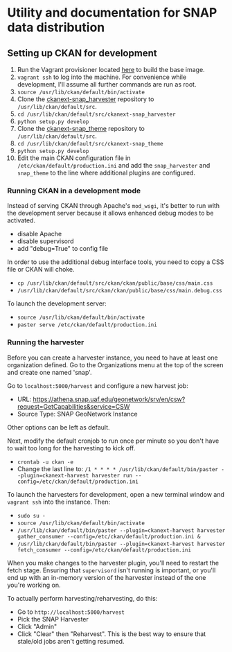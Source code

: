 # Utility and documentation for SNAP data distribution

## Setting up CKAN for development

 1. Run the Vagrant provisioner located [here](https://github.com/ua-snap/ckan-puppet-centos) to build the base image.
 1. `vagrant ssh` to log into the machine.  For convenience while development, I'll assume all further commands are run as root.
 1. `source /usr/lib/ckan/default/bin/activate`
 1. Clone the [ckanext-snap_harvester](https://github.com/ua-snap/ckanext-snap_harvester) repository to `/usr/lib/ckan/default/src`.
 1. `cd /usr/lib/ckan/default/src/ckanext-snap_harvester`
 1. `python setup.py develop`
 1. Clone the [ckanext-snap_theme](https://github.com/ua-snap/ckanext-snap_theme) repository to `/usr/lib/ckan/default/src`.
 1. `cd /usr/lib/ckan/default/src/ckanext-snap_theme`
 1. `python setup.py develop`
 1. Edit the main CKAN configuration file in `/etc/ckan/default/production.ini` and add the `snap_harvester` and `snap_theme` to the line where additional plugins are configured.

### Running CKAN in a development mode

Instead of serving CKAN through Apache's `mod_wsgi`, it's better to run with the development server because it allows enhanced debug modes to be activated.

 - disable Apache
 - disable supervisord
 - add "debug=True" to config file

In order to use the additional debug interface tools, you need to copy a CSS file or CKAN will choke.

 * `cp /usr/lib/ckan/default/src/ckan/ckan/public/base/css/main.css`
 * `/usr/lib/ckan/default/src/ckan/ckan/public/base/css/main.debug.css`

To launch the development server:

 * `source /usr/lib/ckan/default/bin/activate`
 * `paster serve /etc/ckan/default/production.ini`

### Running the harvester

Before you can create a harvester instance, you need to have at least one organization defined.  Go to the Organizations menu at the top of the screen and create one named 'snap'.

Go to `localhost:5000/harvest` and configure a new harvest job:

 * URL: https://athena.snap.uaf.edu/geonetwork/srv/en/csw?request=GetCapabilities&service=CSW
 * Source Type: SNAP GeoNetwork Instance

Other options can be left as default.

Next, modify the default cronjob to run once per minute so you don't have to wait too long for the harvesting to kick off.

 * `crontab -u ckan -e`
 * Change the last line to: `/1 * * * * /usr/lib/ckan/default/bin/paster --plugin=ckanext-harvest harvester run --config=/etc/ckan/default/production.ini`

To launch the harvesters for development, open a new terminal window and `vagrant ssh` into the instance.  Then:

 * `sudo su -`
 * `source /usr/lib/ckan/default/bin/activate`
 * `/usr/lib/ckan/default/bin/paster --plugin=ckanext-harvest harvester     gather_consumer --config=/etc/ckan/default/production.ini &`
 * `/usr/lib/ckan/default/bin/paster --plugin=ckanext-harvest harvester     fetch_consumer --config=/etc/ckan/default/production.ini`

When you make changes to the harvester plugin, you'll need to restart the fetch stage.  Ensuring that `supervisord` isn't running is important, or you'll end up with an in-memory version of the harvester instead of the one you're working on.

To actually perform harvesting/reharvesting, do this:

 * Go to `http://localhost:5000/harvest`
 * Pick the SNAP Harvester
 * Click "Admin"
 * Click "Clear" then "Reharvest".  This is the best way to ensure that stale/old jobs aren't getting resumed.



